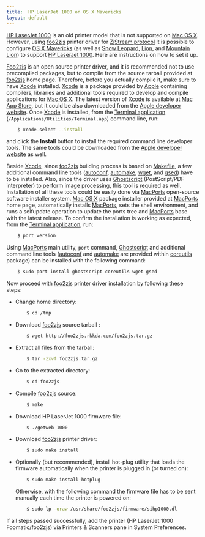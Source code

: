 ```yaml
---
title:  HP LaserJet 1000 on OS X Mavericks
layout: default
---
```


[HP LaserJet 1000](http://h20565.www2.hp.com/portal/site/hpsc/template.PAGE/public/psi/swdHome?sp4ts.oid=45675&ac.admitted=1406812827187.876444892.492883150) is an old printer model that is not supported on [Mac OS X](https://www.apple.com/osx/). However, using [foo2zjs](http://foo2zjs.rkkda.com/) printer driver for [ZjStream protocol](http://www.undocprint.org/formats/page_description_languages/zjstream) it is possible to configure [OS X Mavericks](https://www.apple.com/osx/) (as well as [Snow Leopard](http://www.apple.com/support/snowleopard/), [Lion](http://www.apple.com/support/lion/), and [Mountain Lion](http://www.apple.com/support/osx/mountainlion/)) to support [HP LaserJet 1000](http://h20565.www2.hp.com/portal/site/hpsc/template.PAGE/public/psi/swdHome?sp4ts.oid=45675&ac.admitted=1406812827187.876444892.492883150). Here are instructions on how to set it up.

[Foo2zjs](http://foo2zjs.rkkda.com/) is an open source printer driver, and it is recommended not to use precompiled packages, but to compile from the source tarball provided at [foo2zjs](http://foo2zjs.rkkda.com/) home page. Therefore, before you actually compile it, make sure to have [Xcode](https://developer.apple.com/xcode/) installed. [Xcode](https://developer.apple.com/xcode/) is a package provided by [Apple](http://www.apple.com/) containing compilers, libraries and additional tools required to develop and compile applications for [Mac OS X](https://www.apple.com/osx/). The latest version of [Xcode](https://developer.apple.com/xcode/) is available at [Mac App Store](http://itunes.apple.com/us/app/xcode/id497799835), but it could be also downloaded from the [Apple developer website](https://developer.apple.com/downloads/). Once [Xcode](https://developer.apple.com/xcode/) is installed, from the [Terminal application](http://en.wikipedia.org/wiki/Terminal_(OS_X)) (```/Applications/Utilities/Terminal.app```) command line, run:

```bash
    $ xcode-select --install
```

and click the __Install__ button to install the required command line developer tools. The same tools could be downloaded from the [Apple developer website](https://developer.apple.com/downloads/) as well.

Beside [Xcode](https://developer.apple.com/xcode/), since [foo2zjs](http://foo2zjs.rkkda.com/) building process is based on [Makefile](http://www.gnu.org/prep/standards/html_node/Makefile-Conventions.html), a few additional command line tools ([autoconf](https://www.gnu.org/software/autoconf/), [automake](https://www.gnu.org/software/automake/), [wget](https://www.gnu.org/software/wget/), and [gsed](https://www.gnu.org/software/gsed/)) have to be installed. Also, since the driver uses [Ghostscript](http://www.ghostscript.com/) (PostScript/PDF interpreter) to perform image processing, this tool is required as well. Installation of all these tools could be easily done via [MacPorts](https://www.macports.org/) open-source software installer system. [Mac OS X](https://www.apple.com/osx/) package installer provided at [MacPorts](https://www.macports.org/) home page, automatically installs [MacPorts](https://www.macports.org/), sets the shell environment, and runs a selfupdate operation to update the ports tree and [MacPorts](https://www.macports.org/) base with the latest release. To confirm the installation is working as expected, from the [Terminal application](http://en.wikipedia.org/wiki/Terminal_(OS_X)), run:

```bash
    $ port version
```

Using [MacPorts](https://www.macports.org/) main utility, ```port``` command, [Ghostscript](http://www.ghostscript.com/) and additional command line tools ([autoconf](https://www.gnu.org/software/autoconf/) and [automake](https://www.gnu.org/software/automake/) are provided within [coreutils](https://www.macports.org/ports.php?by=library&substr=coreutils) package) can be installed with the following command:

```bash
    $ sudo port install ghostscript coreutils wget gsed
```



Now proceed with [foo2zjs](http://foo2zjs.rkkda.com/) printer driver installation by following these steps:

 - Change home directory:

    ```bash
        $ cd /tmp
    ``` 

 - Download [foo2zjs](http://foo2zjs.rkkda.com/) source tarball :

    ```bash
        $ wget http://foo2zjs.rkkda.com/foo2zjs.tar.gz
    ``` 

 - Extract all files from the tarball:

    ```bash
        $ tar -zxvf foo2zjs.tar.gz
    ``` 

 - Go to the extracted directory:

    ```bash
        $ cd foo2zjs
    ``` 

 - Compile [foo2zjs](http://foo2zjs.rkkda.com/) source:

    ```bash
        $ make
    ``` 
 - Download HP LaserJet 1000 firmware file:

    ```bash
        $ ./getweb 1000
    ``` 

 - Download [foo2zjs](http://foo2zjs.rkkda.com/) printer driver:

    ```bash
        $ sudo make install
    ``` 

 - Optionally (but recommended), install hot-plug utility that loads the firmware automatically when the printer is plugged in (or turned on):

    ```bash
        $ sudo make install-hotplug
    ```

    Otherwise, with the following command the firmware file has to be sent manually each time the printer is powered on:

    ```bash
        $ sudo lp -oraw /usr/share/foo2zjs/firmware/sihp1000.dl
    ```

If all steps passed successfully, add the printer (HP LaserJet 1000 Foomatic/foo2zjs) via Printers & Scanners pane in System Preferences. 
